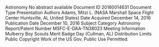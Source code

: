 Astronomy
No abstract available
Document ID
20160014631
Document Type
Presentation
Authors
Adams, Mitzi L.
(NASA Marshall Space Flight Center Huntsville, AL United States)
Date Acquired
December 14, 2016
Publication Date
December 10, 2016
Subject Category
Astronomy
Report/Patent Number
MSFC-E-DAA-TN38023
Meeting Information
Mulberry Boy Scouts Merit Badge Day
(Cullman, AL)
Distribution Limits
Public
Copyright
Work of the US Gov. Public Use Permitted.
